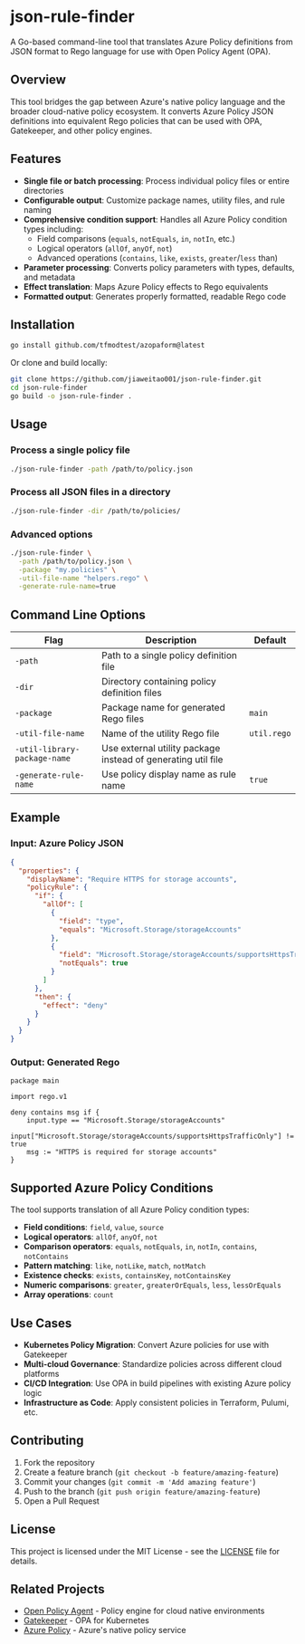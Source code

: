 # json-rule-finder

A Go-based command-line tool that translates Azure Policy definitions from JSON format to Rego language for use with Open Policy Agent (OPA).

## Overview

This tool bridges the gap between Azure's native policy language and the broader cloud-native policy ecosystem. It converts Azure Policy JSON definitions into equivalent Rego policies that can be used with OPA, Gatekeeper, and other policy engines.

## Features

- **Single file or batch processing**: Process individual policy files or entire directories
- **Configurable output**: Customize package names, utility files, and rule naming
- **Comprehensive condition support**: Handles all Azure Policy condition types including:
  - Field comparisons (`equals`, `notEquals`, `in`, `notIn`, etc.)
  - Logical operators (`allOf`, `anyOf`, `not`)
  - Advanced operations (`contains`, `like`, `exists`, `greater`/`less` than)
- **Parameter processing**: Converts policy parameters with types, defaults, and metadata
- **Effect translation**: Maps Azure Policy effects to Rego equivalents
- **Formatted output**: Generates properly formatted, readable Rego code

## Installation

```bash
go install github.com/tfmodtest/azopaform@latest
```

Or clone and build locally:

```bash
git clone https://github.com/jiaweitao001/json-rule-finder.git
cd json-rule-finder
go build -o json-rule-finder .
```

## Usage

### Process a single policy file

```bash
./json-rule-finder -path /path/to/policy.json
```

### Process all JSON files in a directory

```bash
./json-rule-finder -dir /path/to/policies/
```

### Advanced options

```bash
./json-rule-finder \
  -path /path/to/policy.json \
  -package "my.policies" \
  -util-file-name "helpers.rego" \
  -generate-rule-name=true
```

## Command Line Options

| Flag | Description | Default |
|------|-------------|---------|
| `-path` | Path to a single policy definition file | |
| `-dir` | Directory containing policy definition files | |
| `-package` | Package name for generated Rego files | `main` |
| `-util-file-name` | Name of the utility Rego file | `util.rego` |
| `-util-library-package-name` | Use external utility package instead of generating util file | |
| `-generate-rule-name` | Use policy display name as rule name | `true` |

## Example

### Input: Azure Policy JSON

```json
{
  "properties": {
    "displayName": "Require HTTPS for storage accounts",
    "policyRule": {
      "if": {
        "allOf": [
          {
            "field": "type",
            "equals": "Microsoft.Storage/storageAccounts"
          },
          {
            "field": "Microsoft.Storage/storageAccounts/supportsHttpsTrafficOnly",
            "notEquals": true
          }
        ]
      },
      "then": {
        "effect": "deny"
      }
    }
  }
}
```

### Output: Generated Rego

```rego
package main

import rego.v1

deny contains msg if {
    input.type == "Microsoft.Storage/storageAccounts"
    input["Microsoft.Storage/storageAccounts/supportsHttpsTrafficOnly"] != true
    msg := "HTTPS is required for storage accounts"
}
```

## Supported Azure Policy Conditions

The tool supports translation of all Azure Policy condition types:

- **Field conditions**: `field`, `value`, `source`
- **Logical operators**: `allOf`, `anyOf`, `not`
- **Comparison operators**: `equals`, `notEquals`, `in`, `notIn`, `contains`, `notContains`
- **Pattern matching**: `like`, `notLike`, `match`, `notMatch`
- **Existence checks**: `exists`, `containsKey`, `notContainsKey`
- **Numeric comparisons**: `greater`, `greaterOrEquals`, `less`, `lessOrEquals`
- **Array operations**: `count`

## Use Cases

- **Kubernetes Policy Migration**: Convert Azure policies for use with Gatekeeper
- **Multi-cloud Governance**: Standardize policies across different cloud platforms
- **CI/CD Integration**: Use OPA in build pipelines with existing Azure policy logic
- **Infrastructure as Code**: Apply consistent policies in Terraform, Pulumi, etc.

## Contributing

1. Fork the repository
2. Create a feature branch (`git checkout -b feature/amazing-feature`)
3. Commit your changes (`git commit -m 'Add amazing feature'`)
4. Push to the branch (`git push origin feature/amazing-feature`)
5. Open a Pull Request

## License

This project is licensed under the MIT License - see the [LICENSE](LICENSE) file for details.

## Related Projects

- [Open Policy Agent](https://www.openpolicyagent.org/) - Policy engine for cloud native environments
- [Gatekeeper](https://github.com/open-policy-agent/gatekeeper) - OPA for Kubernetes
- [Azure Policy](https://docs.microsoft.com/en-us/azure/governance/policy/) - Azure's native policy service
